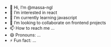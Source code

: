 - 👋 Hi, I’m @massa-ngl
- 👀 I’m interested in react
- 🌱 I’m currently learning javascript
- 💞️ I’m looking to collaborate on frontend projects
- 📫 How to reach me ...
- 😄 Pronouns: ...
- ⚡ Fun fact: ...

<!---
massa-ngl/massa-ngl is a ✨ special ✨ repository because its `README.md` (this file) appears on your GitHub profile.
You can click the Preview link to take a look at your changes.
--->
